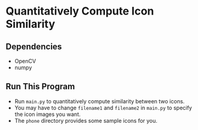 # Quantitatively Compute Icon Similarity

## Dependencies
* OpenCV
* numpy

## Run This Program
* Run `main.py` to quantitatively compute similarity between two icons.
* You may have to change `filename1` and `filename2` in `main.py` to specify the icon images you want.
* The `phone` directory provides some sample icons for you.

